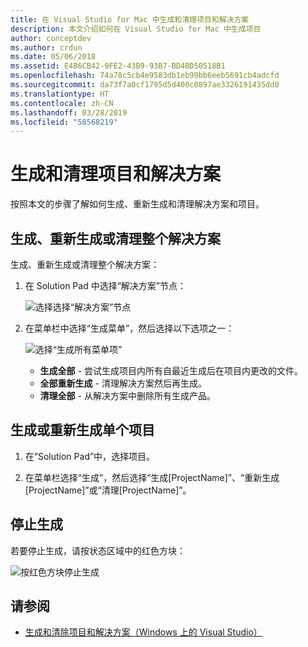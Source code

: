 ```yaml
---
title: 在 Visual Studio for Mac 中生成和清理项目和解决方案
description: 本文介绍如何在 Visual Studio for Mac 中生成项目
author: conceptdev
ms.author: crdun
ms.date: 05/06/2018
ms.assetid: E4B6CB42-9FE2-43B9-93B7-BD4BD50518B1
ms.openlocfilehash: 74a78c5cb4e9583db1eb99bb6eeb5691cb4adcfd
ms.sourcegitcommit: da73f7a0cf1795d5d400c0897ae3326191435dd0
ms.translationtype: HT
ms.contentlocale: zh-CN
ms.lasthandoff: 03/28/2019
ms.locfileid: "58568219"
---
```

# <a name="building-and-cleaning-projects-and-solutions"></a>生成和清理项目和解决方案

按照本文的步骤了解如何生成、重新生成和清理解决方案和项目。

## <a name="to-build-rebuild-or-clean-an-entire-solution"></a>生成、重新生成或清理整个解决方案

生成、重新生成或清理整个解决方案：

1. 在 Solution Pad 中选择“解决方案”节点：

    ![选择选择“解决方案”节点](media/compiling-and-building-image1.png)

2. 在菜单栏中选择“生成菜单”，然后选择以下选项之一：

    ![选择“生成所有菜单项”](media/compiling-and-building-image2.png)

    * **生成全部** - 尝试生成项目内所有自最近生成后在项目内更改的文件。
    * **全部重新生成** - 清理解决方案然后再生成。
    * **清理全部** - 从解决方案中删除所有生成产品。

## <a name="to-build-or-rebuild-a-single-project"></a>生成或重新生成单个项目

1. 在“Solution Pad”中，选择项目。

2. 在菜单栏选择“生成”，然后选择“生成[ProjectName]”、“重新生成[ProjectName]”或“清理[ProjectName]”。

## <a name="to-stop-a-build"></a>停止生成

若要停止生成，请按状态区域中的红色方块：

![按红色方块停止生成](media/compiling-and-building-image3.png)

## <a name="see-also"></a>请参阅

- [生成和清除项目和解决方案（Windows 上的 Visual Studio）](/visualstudio/ide/building-and-cleaning-projects-and-solutions-in-visual-studio)